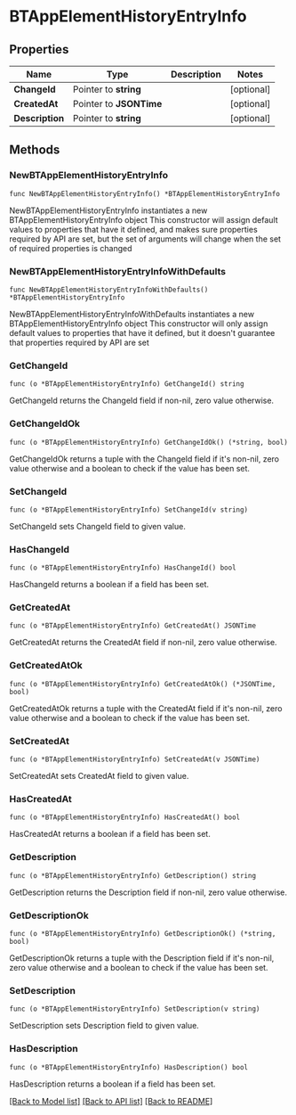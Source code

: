 # BTAppElementHistoryEntryInfo

## Properties

Name | Type | Description | Notes
------------ | ------------- | ------------- | -------------
**ChangeId** | Pointer to **string** |  | [optional] 
**CreatedAt** | Pointer to **JSONTime** |  | [optional] 
**Description** | Pointer to **string** |  | [optional] 

## Methods

### NewBTAppElementHistoryEntryInfo

`func NewBTAppElementHistoryEntryInfo() *BTAppElementHistoryEntryInfo`

NewBTAppElementHistoryEntryInfo instantiates a new BTAppElementHistoryEntryInfo object
This constructor will assign default values to properties that have it defined,
and makes sure properties required by API are set, but the set of arguments
will change when the set of required properties is changed

### NewBTAppElementHistoryEntryInfoWithDefaults

`func NewBTAppElementHistoryEntryInfoWithDefaults() *BTAppElementHistoryEntryInfo`

NewBTAppElementHistoryEntryInfoWithDefaults instantiates a new BTAppElementHistoryEntryInfo object
This constructor will only assign default values to properties that have it defined,
but it doesn't guarantee that properties required by API are set

### GetChangeId

`func (o *BTAppElementHistoryEntryInfo) GetChangeId() string`

GetChangeId returns the ChangeId field if non-nil, zero value otherwise.

### GetChangeIdOk

`func (o *BTAppElementHistoryEntryInfo) GetChangeIdOk() (*string, bool)`

GetChangeIdOk returns a tuple with the ChangeId field if it's non-nil, zero value otherwise
and a boolean to check if the value has been set.

### SetChangeId

`func (o *BTAppElementHistoryEntryInfo) SetChangeId(v string)`

SetChangeId sets ChangeId field to given value.

### HasChangeId

`func (o *BTAppElementHistoryEntryInfo) HasChangeId() bool`

HasChangeId returns a boolean if a field has been set.

### GetCreatedAt

`func (o *BTAppElementHistoryEntryInfo) GetCreatedAt() JSONTime`

GetCreatedAt returns the CreatedAt field if non-nil, zero value otherwise.

### GetCreatedAtOk

`func (o *BTAppElementHistoryEntryInfo) GetCreatedAtOk() (*JSONTime, bool)`

GetCreatedAtOk returns a tuple with the CreatedAt field if it's non-nil, zero value otherwise
and a boolean to check if the value has been set.

### SetCreatedAt

`func (o *BTAppElementHistoryEntryInfo) SetCreatedAt(v JSONTime)`

SetCreatedAt sets CreatedAt field to given value.

### HasCreatedAt

`func (o *BTAppElementHistoryEntryInfo) HasCreatedAt() bool`

HasCreatedAt returns a boolean if a field has been set.

### GetDescription

`func (o *BTAppElementHistoryEntryInfo) GetDescription() string`

GetDescription returns the Description field if non-nil, zero value otherwise.

### GetDescriptionOk

`func (o *BTAppElementHistoryEntryInfo) GetDescriptionOk() (*string, bool)`

GetDescriptionOk returns a tuple with the Description field if it's non-nil, zero value otherwise
and a boolean to check if the value has been set.

### SetDescription

`func (o *BTAppElementHistoryEntryInfo) SetDescription(v string)`

SetDescription sets Description field to given value.

### HasDescription

`func (o *BTAppElementHistoryEntryInfo) HasDescription() bool`

HasDescription returns a boolean if a field has been set.


[[Back to Model list]](../README.md#documentation-for-models) [[Back to API list]](../README.md#documentation-for-api-endpoints) [[Back to README]](../README.md)


